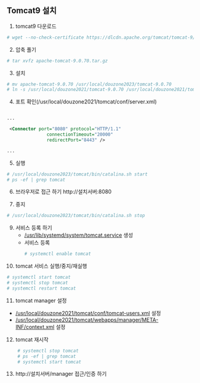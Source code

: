 ## Tomcat9 설치


1. tomcat9 다운로드
```sh
# wget --no-check-certificate https://dlcdn.apache.org/tomcat/tomcat-9/v9.0.70/bin/apache-tomcat-9.0.70.tar.gz
```

2. 압축 풀기
```sh
# tar xvfz apache-tomcat-9.0.70.tar.gz
```

3. 설치
```sh
# mv apache-tomcat-9.0.70 /usr/local/douzone2023/tomcat-9.0.70
# ln -s /usr/local/douzone2021/tomcat-9.0.70 /usr/local/douzone2021/tomcat
```

4. 포트 확인(/usr/local/douzone2021/tomcat/conf/server.xml)
```xml

...

 <Connector port="8080" protocol="HTTP/1.1"
               connectionTimeout="20000"
               redirectPort="8443" />

...

```

5. 실행
```sh
# /usr/local/douzone2023/tomcat/bin/catalina.sh start
# ps -ef | grep tomcat
```

6. 브라우저로 접근 하기
   http://설치서버:8080

7. 중지
```sh
# /usr/local/douzone2023/tomcat/bin/catalina.sh stop
```

9. 서비스 등록 하기
   - [/usr/lib/systemd/system/tomcat.service](https://github.com/douzone2023-busan-bitacademy/centos-practice/blob/main/lx/usr/lib/systemd/system/tomcat.service) 생성
   - 서비스 등록
     ```sh
     # systemctl enable tomcat
     ```
10. tomcat 서비스 실행/중지/재실행
```sh
# systemctl start tomcat
# systemctl stop tomcat
# systemctl restart tomcat
```

11. tomcat manager 설정
   - [/usr/local/douzone2021/tomcat/conf/tomcat-users.xml](https://github.com/douzone2023-busan-bitacademy/centos-practice/blob/main/lx/usr/local/douzone2023/tomcat-9.0.70/conf/tomcat-users.xml) 설정
   - [/usr/local/douzone2021/tomcat/webapps/manager/META-INF/context.xml](https://github.com/douzone2023-busan-bitacademy/centos-practice/blob/main/lx/usr/local/douzone2023/tomcat-9.0.70/webapps/manager/META-INF/context.xml) 설정

12. tomcat 재시작
```sh
    # systemctl stop tomcat
    # ps -ef | grep tomcat
    # systemctl start tomcat
```

13. http://설치서버/manager 접근/인증 하기








 
 

    
